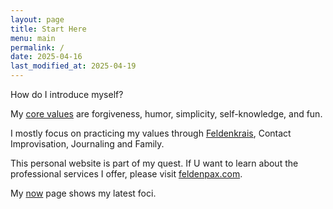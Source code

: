 ```yaml
---
layout: page
title: Start Here
menu: main
permalink: /
date: 2025-04-16
last_modified_at: 2025-04-19
---
```

How do I introduce myself?

My [core values](values.md) are forgiveness, humor, simplicity, self-knowledge, and fun.

I mostly focus on practicing my values through [Feldenkrais](/feldenkrais), Contact Improvisation, Journaling and Family.

This personal website is part of my quest. 
If U want to learn about the professional services I offer, please visit [feldenpax.com](https://feldenpax.com).

My [now](/Now) page shows my latest foci.

